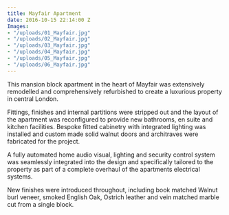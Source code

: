 ```yaml
---
title: Mayfair Apartment
date: 2016-10-15 22:14:00 Z
Images:
- "/uploads/01_Mayfair.jpg"
- "/uploads/02_Mayfair.jpg"
- "/uploads/03_Mayfair.jpg"
- "/uploads/04_Mayfair.jpg"
- "/uploads/05_Mayfair.jpg"
- "/uploads/06_Mayfair.jpg"
---
```


This mansion block apartment in the heart of Mayfair was extensively remodelled and comprehensively refurbished to create a luxurious property in central London.

Fittings, finishes and internal partitions were stripped out and the layout of the apartment was reconfigured to provide new bathrooms, en suite and kitchen facilities. Bespoke fitted cabinetry with integrated lighting was installed and custom made solid walnut doors and architraves were fabricated for the project.

A fully automated home audio visual, lighting and security control system was seamlessly integrated into the design and specifically tailored to the property as part of a complete overhaul of the apartments electrical systems.

New finishes were introduced throughout, including book matched Walnut burl veneer, smoked English Oak, Ostrich leather and vein matched marble cut from a single block.
